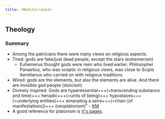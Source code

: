 ```yaml
---
title: +Mediterranean
---
```


## Theology
### Summary
- Among the patricians there were many views on religious aspects.
- Tired: gods are fake/just dead people, except the stars (euhemerism)
  - Euhemerus thought gods were men who lived earlier. Philosopher Panaetius, who was sceptic in religious views, was close to Scipio Aemilianus who carried on with religious traditions.
- Wired: gods are the elements, but also the elements are alive. And there are invisible god people (stoicism)
- Divinely inspired: Gods are hyperessential+++(=transcending substance and time)+++ henadic+++(=units of being)+++ hypostases+++(=underlying entities)+++ emanating a seira+++(=chain [of manifestations])+++ (neoplatonism)" - [KM](https://twitter.com/KaraMartiana/status/1077528569365049345)
- A good reference for platonism is [V's pages](https://vishvAsa.github.io/saMskAra/kalpaH/general/tattvam/darshanam/).